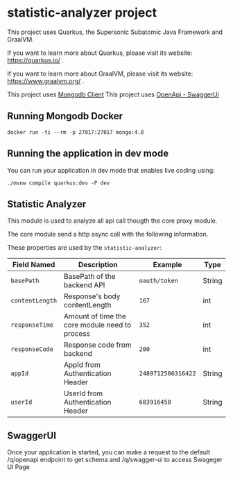 # statistic-analyzer project

This project uses Quarkus, the Supersonic Subatomic Java Framework and GraalVM.

If you want to learn more about Quarkus, please visit its website: https://quarkus.io/ .

If you want to learn more about GraalVM, please visit its website: https://www.graalvm.org/ .

This project uses [Mongodb Client](https://quarkus.io/guides/mongodb)
This project uses [OpenApi - SwaggerUi](https://quarkus.io/guides/openapi-swaggerui)

## Running Mongodb Docker
```shell
docker run -ti --rm -p 27017:27017 mongo:4.0
```

## Running the application in dev mode

You can run your application in dev mode that enables live coding using:
```shell script
./mvnw compile quarkus:dev -P dev
```

## Statistic Analyzer

This module is used to analyze all api call thougth the core proxy module.

The core module send a http async call with the following information.

These properties are used by the `statistic-analyzer`:

| Field Named       | Description                                       | Example               | Type    
|-------------------|---------------------------------------------------|-----------------------|--------|
| `basePath`        | BasePath of the backend API                       | `oauth/token`         | String    
| `contentLength`   | Response's body contentLength                     | `167`                 | int       
| `responseTime`    | Amount of time the core module need to process    | `352`                 | int       
| `responseCode`    | Response code from backend                        | `200`                 | int       
| `appId`           | AppId from Authentication Header                  | `2489712506316422`    | String    
| `userId`          | UserId  from Authentication Header                | `683916458`           | String    

## SwaggerUI

Once your application is started, you can make a request to the default /q/openapi endpoint to get schema
and /q/swagger-ui to access Swageger UI Page